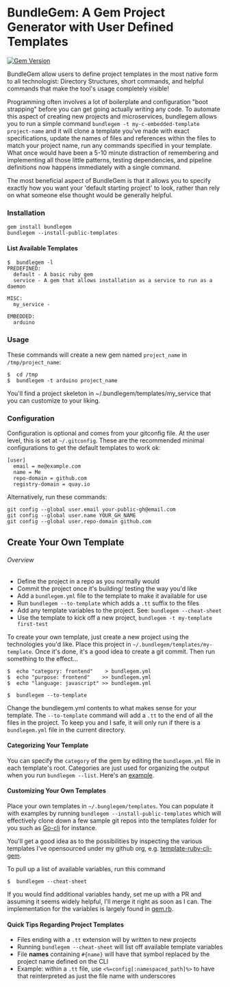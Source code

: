 # BundleGem: A Gem Project Generator with User Defined Templates
[![Gem Version](https://badge.fury.io/rb/bundlegem.svg)](https://badge.fury.io/rb/bundlegem)

BundleGem allow users to define project templates in the most native form to all technologist: Directory Structures, short commands, and helpful commands that make the tool's usage completely visible!

Programming often involves a lot of boilerplate and configuration "boot strapping" before you can get going actually writing any code.  To automate this aspect of creating new projects and microservices, bundlegem allows you to run a simple command `bundlegem -t my-c-embedded-template project-name` and it will clone a template you've made with exact specifications, update the names of files and references within the files to match your project name, run any commands specified in your template.  What once would have been a 5-10 minute distraction of remembering and implementing all those little patterns, testing dependencies, and pipeline definitions now happens immediately with a single command.

The most beneficial aspect of BundleGem is that it allows you to specify exactly how you want your 'default starting project' to look, rather than rely on what someone else thought would be generally helpful.

### Installation

```
gem install bundlegem
bundlegem --install-public-templates
```

#### List Available Templates

```
$  bundlegem -l
PREDEFINED:
  default - A basic ruby gem
  service - A gem that allows installation as a service to run as a daemon

MISC:
  my_service -

EMBEDDED:
  arduino
```

### Usage

These commands will create a new gem named `project_name` in `/tmp/project_name`:

```
$  cd /tmp
$  bundlegem -t arduino project_name
```

You'll find a project skeleton in ~/.bundlegem/templates/my_service that you can customize to your liking.

### Configuration

Configuration is optional and comes from your gitconfig file.  At the user level, this is set at `~/.gitconfig`.  These are the recommended minimal configurations to get the default templates to work ok:

```
[user]
  email = me@example.com
  name = Me
  repo-domain = github.com
  registry-domain = quay.io
```

Alternatively, run these commands:

```
git config --global user.email your-public-gh@email.com
git config --global user.name YOUR_GH_NAME
git config --global user.repo-domain github.com
```

## Create Your Own Template

###### Overview
- Define the project in a repo as you normally would
- Commit the project once it's building/ testing the way you'd like
- Add a `bundlegem.yml` file to the template to make it available for use
- Run `bundlegem --to-template` which adds a `.tt` suffix to the files
- Add any template variables to the project. See: `bundlegem --cheat-sheet`
- Use the template to kick off a new project, `bundlegem -t my-template first-test`

To create your own template, just create a new project using the technologies you'd like.  Place this project in `~/.bundlegem/templates/my-template`.  Once it's done, it's a good idea to create a git commit.  Then run something to the effect...

```
$  echo "category: frontend"    > bundlegem.yml
$  echo "purpose: frontend"    >> bundlegem.yml
$  echo "language: javascript" >> bundlegem.yml

$  bundlegem --to-template
```

Change the bundlegem.yml contents to what makes sense for your template.  The `--to-template` command will add a `.tt` to the end of all the files in the project.  To keep you and I safe, it will only run if there is a `bundlegem.yml` file in the current directory.

#### Categorizing Your Template

You can specify the `category` of the gem by editing the `bundlegem.yml` file in each template's root.  Categories are just used for organizing the output when you run `bundlegem --list`.  Here's an [example](https://github.com/TheNotary/template-html-css-js/blob/main/bundlegem.yml).

#### Customizing Your Own Templates

Place your own templates in `~/.bunglegem/templates`.  You can populate it with examples by running `bundlegem --install-public-templates` which will effectively clone down a few sample git repos into the templates folder for you such as [Go-cli](https://github.com/TheNotary/template-go-cli) for instance.

You'll get a good idea as to the possibilities by inspecting the various templates I've opensourced under my github org, e.g. [template-ruby-cli-gem](https://github.com/TheNotary/template-ruby-cli-gem).  

To pull up a list of available variables, run this command

```
$  bundlegem --cheat-sheet
```

If you would find additional variables handy, set me up with a PR and assuming it seems widely helpful, I'll merge it right as soon as I can.   The implementation for the variables is largely found in [gem.rb](https://github.com/TheNotary/bundlegem/blob/main/lib/bundlegem/cli/gem.rb#L59).

#### Quick Tips Regarding Project Templates

- Files ending with a `.tt` extension will by written to new projects
- Running `bundlegem --cheat-sheet` will list off available template variables
- File **names** containing `#{name}` will have that symbol replaced by the project name defined on the CLI
- Example: within a `.tt` file, use `<%=config[:namespaced_path]%>` to have that reinterpreted as just the file name with underscores
